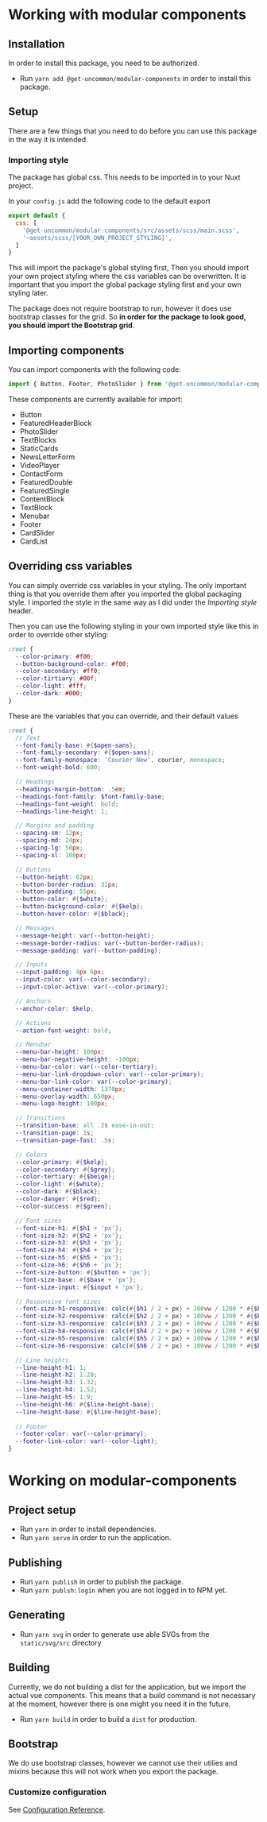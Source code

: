 # Working with modular components

## Installation
In order to install this package, you need to be authorized.
- Run `yarn add @get-uncommon/modular-components` in order to install this package.

## Setup
There are a few things that you need to do before you can use this package in the way it is intended.

### Importing style
The package has global css. This needs to be imported in to your Nuxt project.

In your `config.js` add the following code to the default export
```javascript
export default {
  css: [
    '@get-uncommon/modular-components/src/assets/scss/main.scss',
    '~assets/scss/[YOUR_OWN_PROJECT_STYLING]',
  ]
}
```
This will import the package's global styling first, Then you should import your own project styling where the css variables can be overwritten. It is important that you import the global package styling first and your own styling later.

The package does not require bootstrap to run, however it does use bootstrap classes for the grid. So **in order for the package to look good, you should import the Bootstrap grid**.

## Importing components
You can import components with the following code:
```javascript
import { Button, Footer, PhotoSlider } from '@get-uncommon/modular-components/src/components/index.vue';
```
These components are currently available for import:
- Button
- FeaturedHeaderBlock
- PhotoSlider
- TextBlocks
- StaticCards
- NewsLetterForm
- VideoPlayer
- ContactForm
- FeaturedDouble
- FeaturedSingle
- ContentBlock
- TextBlock
- Menubar
- Footer
- CardSlider
- CardList

## Overriding css variables
You can simply override css variables in your styling. The only important thing is that you override them after you imported the global packaging style. I imported the style in the same way as I did under the *Importing style* header.

Then you can use the following styling in your own imported style like this in order to override other styling:

```scss
:root {
  --color-primary: #f00;
  --button-background-color: #f00;
  --color-secondary: #ff0;
  --color-tirtiary: #00f;
  --color-light: #fff;
  --color-dark: #000;
}
```

These are the variables that you can override, and their default values
```scss
:root {
  // Text
  --font-family-base: #{$open-sans};
  --font-family-secondary: #{$open-sans};
  --font-family-monospace: 'Courier New', courier, monospace;
  --font-weight-bold: 600;

  // Headings
  --headings-margin-bottom: .5em;
  --headings-font-family: $font-family-base;
  --headings-font-weight: bold;
  --headings-line-height: 1;

  // Margins and padding
  --spacing-sm: 12px;
  --spacing-md: 24px;
  --spacing-lg: 50px;
  --spacing-xl: 100px;

  // Buttons
  --button-height: 62px;
  --button-border-radius: 31px;
  --button-padding: 55px;
  --button-color: #{$white};
  --button-background-color: #{$kelp};
  --button-hover-color: #{$black};

  // Messages
  --message-height: var(--button-height);
  --message-border-radius: var(--button-border-radius);
  --message-padding: var(--button-padding);

  // Inputs
  --input-padding: 4px 6px;
  --input-color: var(--color-secondary);
  --input-color-active: var(--color-primary);

  // Anchors
  --anchor-color: $kelp;

  // Actions
  --action-font-weight: bold;

  // Menubar
  --menu-bar-height: 100px;
  --menu-bar-negative-height: -100px;
  --menu-bar-color: var(--color-tertiary);
  --menu-bar-link-dropdown-color: var(--color-primary);
  --menu-bar-link-color: var(--color-primary);
  --menu-container-width: 1370px;
  --menu-overlay-width: 650px;
  --menu-logo-height: 100px;

  // Transitions
  --transition-base: all .2s ease-in-out;
  --transition-page: 1s;
  --transition-page-fast: .5s;

  // Colors
  --color-primary: #{$kelp};
  --color-secondary: #{$grey};
  --color-tertiary: #{$beige};
  --color-light: #{$white};
  --color-dark: #{$black};
  --color-danger: #{$red};
  --color-success: #{$green};

  // Font sizes
  --font-size-h1: #{$h1 + 'px'};
  --font-size-h2: #{$h2 + 'px'};
  --font-size-h3: #{$h3 + 'px'};
  --font-size-h4: #{$h4 + 'px'};
  --font-size-h5: #{$h5 + 'px'};
  --font-size-h6: #{$h6 + 'px'};
  --font-size-button: #{$button + 'px'};
  --font-size-base: #{$base + 'px'};
  --font-size-input: #{$input + 'px'};

  // Responsive font sizes
  --font-size-h1-responsive: calc(#{$h1 / 2 + px} + 100vw / 1200 * #{$h1} / 2);
  --font-size-h2-responsive: calc(#{$h2 / 2 + px} + 100vw / 1200 * #{$h2} / 2);
  --font-size-h3-responsive: calc(#{$h3 / 2 + px} + 100vw / 1200 * #{$h3} / 2);
  --font-size-h4-responsive: calc(#{$h4 / 2 + px} + 100vw / 1200 * #{$h4} / 2);
  --font-size-h5-responsive: calc(#{$h5 / 2 + px} + 100vw / 1200 * #{$h5} / 2);
  --font-size-h6-responsive: calc(#{$h6 / 2 + px} + 100vw / 1200 * #{$h6} / 2);

  // Line heights
  --line-height-h1: 1;
  --line-height-h2: 1.28;
  --line-height-h3: 1.32;
  --line-height-h4: 1.52;
  --line-height-h5: 1.9;
  --line-height-h6: #{$line-height-base};
  --line-height-base: #{$line-height-base};
  
  // Footer
  --footer-color: var(--color-primary);
  --footer-link-color: var(--color-light);
}
```

# Working on modular-components

## Project setup
- Run `yarn` in order to install dependencies.
- Run `yarn serve` in order to run the application.

## Publishing
- Run `yarn publish` in order to publish the package.
- Run `yarn publsh:login` when you are not logged in to NPM yet.

## Generating
- Run `yarn svg` in order to generate use able SVGs from the `static/svg/src` directory 

## Building
Currently, we do not building a dist for the application, but we import the actual vue components. This means that a build command is not necessary at the moment, however there is one might you need it in the future.
- Run `yarn build` in order to build a `dist` for production.

## Bootstrap
We do use bootstrap classes, however we cannot use their utilies and mixins because this will not work when you export the package.

### Customize configuration
See [Configuration Reference](https://cli.vuejs.org/config/).
